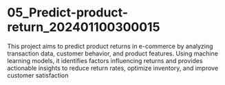 # 05_Predict-product-return_202401100300015
This project aims to predict product returns in e-commerce by analyzing transaction data, customer behavior, and product features. Using machine learning models, it identifies factors influencing returns and provides actionable insights to reduce return rates, optimize inventory, and improve customer satisfaction
